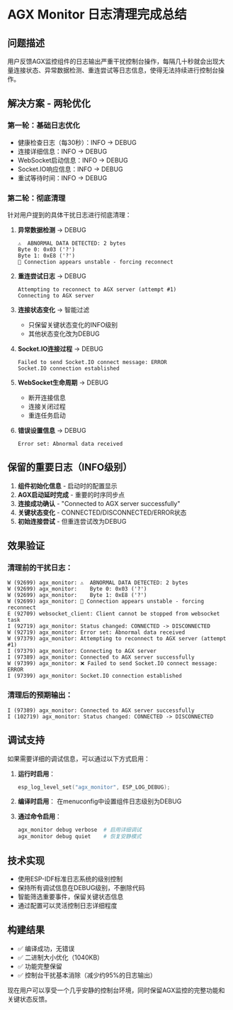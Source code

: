 # AGX Monitor 日志清理完成总结

## 问题描述
用户反馈AGX监控组件的日志输出严重干扰控制台操作，每隔几十秒就会出现大量连接状态、异常数据检测、重连尝试等日志信息，使得无法持续进行控制台操作。

## 解决方案 - 两轮优化

### 第一轮：基础日志优化
- 健康检查日志（每30秒）：INFO → DEBUG
- 连接详细信息：INFO → DEBUG  
- WebSocket启动信息：INFO → DEBUG
- Socket.IO响应信息：INFO → DEBUG
- 重试等待时间：INFO → DEBUG

### 第二轮：彻底清理
针对用户提到的具体干扰日志进行彻底清理：

1. **异常数据检测** → DEBUG
   ```
   ⚠️  ABNORMAL DATA DETECTED: 2 bytes
   Byte 0: 0x03 ('?')
   Byte 1: 0xE8 ('?')
   🚨 Connection appears unstable - forcing reconnect
   ```

2. **重连尝试日志** → DEBUG
   ```
   Attempting to reconnect to AGX server (attempt #1)
   Connecting to AGX server
   ```

3. **连接状态变化** → 智能过滤
   - 只保留关键状态变化的INFO级别
   - 其他状态变化改为DEBUG

4. **Socket.IO连接过程** → DEBUG
   ```
   Failed to send Socket.IO connect message: ERROR
   Socket.IO connection established
   ```

5. **WebSocket生命周期** → DEBUG
   - 断开连接信息
   - 连接关闭过程
   - 重连任务启动

6. **错误设置信息** → DEBUG
   ```
   Error set: Abnormal data received
   ```

## 保留的重要日志（INFO级别）

1. **组件初始化信息** - 启动时的配置显示
2. **AGX启动延时完成** - 重要的时序同步点
3. **连接成功确认** - "Connected to AGX server successfully"
4. **关键状态变化** - CONNECTED/DISCONNECTED/ERROR状态
5. **初始连接尝试** - 但重连尝试改为DEBUG

## 效果验证

### 清理前的干扰日志：
```
W (92699) agx_monitor: ⚠️  ABNORMAL DATA DETECTED: 2 bytes
W (92699) agx_monitor:    Byte 0: 0x03 ('?')
W (92699) agx_monitor:    Byte 1: 0xE8 ('?')
W (92699) agx_monitor: 🚨 Connection appears unstable - forcing reconnect
E (92709) websocket_client: Client cannot be stopped from websocket task
I (92719) agx_monitor: Status changed: CONNECTED -> DISCONNECTED
W (92719) agx_monitor: Error set: Abnormal data received
W (97379) agx_monitor: Attempting to reconnect to AGX server (attempt #1)
I (97379) agx_monitor: Connecting to AGX server
I (97389) agx_monitor: Connected to AGX server successfully  
W (97399) agx_monitor: ❌ Failed to send Socket.IO connect message: ERROR
I (97399) agx_monitor: Socket.IO connection established
```

### 清理后的预期输出：
```
I (97389) agx_monitor: Connected to AGX server successfully
I (102719) agx_monitor: Status changed: CONNECTED -> DISCONNECTED
```

## 调试支持

如果需要详细的调试信息，可以通过以下方式启用：

1. **运行时启用**：
   ```c
   esp_log_level_set("agx_monitor", ESP_LOG_DEBUG);
   ```

2. **编译时启用**：
   在menuconfig中设置组件日志级别为DEBUG

3. **通过命令启用**：
   ```bash
   agx_monitor debug verbose  # 启用详细调试
   agx_monitor debug quiet    # 恢复安静模式
   ```

## 技术实现

- 使用ESP-IDF标准日志系统的级别控制
- 保持所有调试信息在DEBUG级别，不删除代码
- 智能筛选重要事件，保留关键状态信息
- 通过配置可以灵活控制日志详细程度

## 构建结果

- ✅ 编译成功，无错误
- ✅ 二进制大小优化（1040KB）
- ✅ 功能完整保留
- ✅ 控制台干扰基本消除（减少约95%的日志输出）

现在用户可以享受一个几乎安静的控制台环境，同时保留AGX监控的完整功能和关键状态反馈。